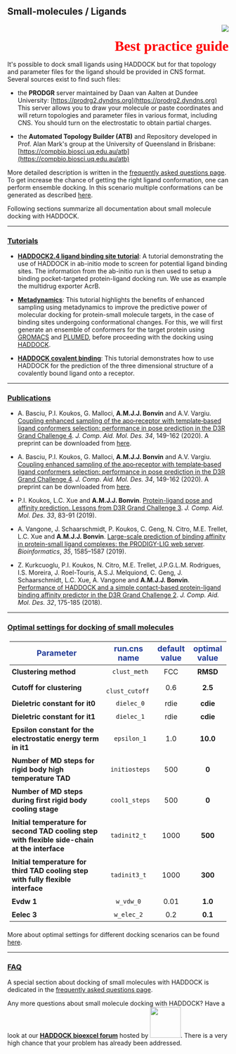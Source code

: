 ## Small-molecules / Ligands

<p align="right">
  <img src="/software/bpg/bound_smallmol.png" />
</p>
<p style='text-align: right; font-family: "PT Sans"; font-weight: 600;'> <font  size="6" color="RED" >Best practice guide</font></p>


It's possible to dock small ligands using HADDOCK but for that topology and parameter files for the ligand should be provided in CNS format. Several sources exist to find such files:

*   the **PRODGR** server maintained by Daan van Aalten at Dundee University: [https://prodrg2.dyndns.org](https://prodrg2.dyndns.org)  
    This server allows you to draw your molecule or paste coordinates and will return topologies and parameter files in various format, including CNS. You should turn on the electrostatic to obtain partial charges.

*   the **Automated Topology Builder (ATB)** and Repository developed in Prof. Alan Mark's group at the University of Queensland in Brisbane: [https://compbio.biosci.uq.edu.au/atb](https://compbio.biosci.uq.edu.au/atb)  
   

More detailed description is written in the [frequently asked questions page](/software/haddock2.4/faq/#small-ligand-docking-with-haddock). To get increase the chance of getting the right ligand conformation, one can perform ensemble docking. In this scenario multiple conformations can be generated as described [here](/software/bpg/structures/#modeling-of-small-molecules).

Following sections summarize all documentation about small molecule docking with HADDOCK.


<hr>

### [Tutorials](/education/)

* [**HADDOCK2.4 ligand binding site tutorial**](/education/HADDOCK24/HADDOCK24-binding-sites):
  A tutorial demonstrating the use of HADDOCK in ab-initio mode to screen for potential ligand binding sites.
  The information from the ab-initio run is then used to setup a binding pocket-targeted protein-ligand docking run.
  We use as example the multidrug exporter AcrB. 

* [**Metadynamics**](/education/biomolecular-simulations-2020/Metadynamics_tutorial):
  This tutorial highlights the benefits of enhanced sampling using metadynamics to improve the predictive power of molecular docking for protein-small molecule targets, in the case of binding sites undergoing conformational changes. For this, we will first generate an ensemble of conformers for the target protein using [GROMACS](http://www.gromacs.org/) and [PLUMED](http://www.plumed.org/), before proceeding with the docking using [HADDOCK](http://www.bonvinlab.org/software/haddock2.4/).

* [**HADDOCK covalent binding**](/education/biomolecular-simulations-2018/HADDOCK_tutorial):
  This tutorial demonstrates how to use HADDOCK for the prediction of the three dimensional structure of a covalently bound ligand onto a receptor.


<hr>

### [Publications](/publications/)


* A. Basciu, P.I. Koukos, G. Malloci, **A.M.J.J. Bonvin** and A.V. Vargiu. [Coupling enhanced sampling of the apo‐receptor with template‐based ligand conformers selection: performance in pose prediction in the D3R Grand Challenge 4](https://doi.org/10.1007/s10822-019-00244-6). _J. Comp. Aid. Mol. Des._ *34*, 149-162 (2020). A preprint can be downloaded from [here](https://arxiv.org/abs/2005.04142).  

* A. Basciu, P.I. Koukos, G. Malloci, **A.M.J.J. Bonvin** and A.V. Vargiu. [Coupling enhanced sampling of the apo‐receptor with template‐based ligand conformers selection: performance in pose prediction in the D3R Grand Challenge 4](https://doi.org/10.1007/s10822-019-00244-6). _J. Comp. Aid. Mol. Des._ *34*, 149-162 (2020). A preprint can be downloaded from [here](https://arxiv.org/abs/2005.04142).  

* P.I. Koukos, L.C. Xue and **A.M.J.J. Bonvin**. [Protein-ligand pose and affinity prediction. Lessons from D3R Grand Challenge 3](https://doi.org/10.1007/s10822-018-0148-4).  _J. Comp. Aid. Mol. Des._ *33*, 83-91 (2019).
* A. Vangone, J. Schaarschmidt, P. Koukos, C. Geng, N. Citro, M.E. Trellet, L.C. Xue and **A.M.J.J. Bonvin**. [Large-scale prediction of binding affinity in protein-small ligand complexes: the PRODIGY-LIG web server](https://doi.org/10.1093/bioinformatics/bty816). _Bioinformatics_, *35*, 1585–1587 (2019).  

* Z. Kurkcuoglu, P.I. Koukos, N. Citro, M.E. Trellet, J.P.G.L.M. Rodrigues, I.S. Moreira, J. Roel-Touris, A.S.J. Melquiond, C. Geng, J. Schaarschmidt, L.C. Xue, A. Vangone and **A.M.J.J. Bonvin**. [Performance of HADDOCK and a simple contact-based protein-ligand binding affinity predictor in the D3R Grand Challenge 2](https://doi.org/10.1007/s10822-017-0049-y). _J. Comp. Aid. Mol. Des._ *32*, 175-185 (2018).

<hr>

### [Optimal settings for docking of small molecules](https://wenmr.science.uu.nl/haddock2.4/settings#ligands)

<style>
table, th, td {
    padding: 5px;}
</style>


|<font size="4" color="#203A98">Parameter</font>|<font size="4" color="#203A98">run.cns name</font>| <font size="4" color="#203A98">default value</font>|<font size="4" color="#203A98">optimal value</font> |
|-|:-:|:-:|:-:| 
|**Clustering method** | <code> clust_meth</code>| FCC | **RMSD** |   
|**Cutoff for clustering** | <code> clust_cutoff </code>| 0.6 | **2.5** |  
|**Dieletric constant for it0** | <code> dielec_0</code> | rdie | **cdie** |  
|**Dieletric constant for it1** | <code> dielec_1</code> | rdie | **cdie**  |
|**Epsilon constant for the electrostatic energy term in it1** | <code> epsilon_1</code> |  1.0 | **10.0** |  
|**Number of MD steps for rigid body high temperature TAD** | <code> initiosteps</code> | 500 | **0**  | 
|**Number of MD steps during first rigid body cooling stage** | <code> cool1_steps</code>| 500 | **0**  | 
|**Initial temperature for second TAD cooling step with flexible side-chain at the interface**  | <code> tadinit2_t </code>| 1000 | **500** |
|**Initial temperature for third TAD cooling step with fully flexible interface** | <code> tadinit3_t </code> | 1000 | **300** |
|**Evdw 1** | <code> w_vdw_0 </code>| 0.01 | **1.0**  | 
|**Eelec 3**| <code> w_elec_2 </code> | 0.2 | **0.1**  | 


More about optimal settings for different docking scenarios can be found [here](https://wenmr.science.uu.nl/haddock2.4/settings#optimal).

<hr>

### [FAQ](/software/haddock2.4/faq/)

A special section about docking of small molecules with HADDOCK is dedicated in the [frequently asked questions page](/software/haddock2.4/faq/#small-ligand-docking-with-haddock).

Any more questions about small molecule docking with HADDOCK? Have a look at our **[HADDOCK bioexcel forum](https://ask.bioexcel.eu/search?q=ligand%20%23haddock)**  hosted by [<img width="70" src="/images/Bioexcel_logo.png">](https://bioexcel.eu). There is a very high chance that your problem has already been addressed. 
